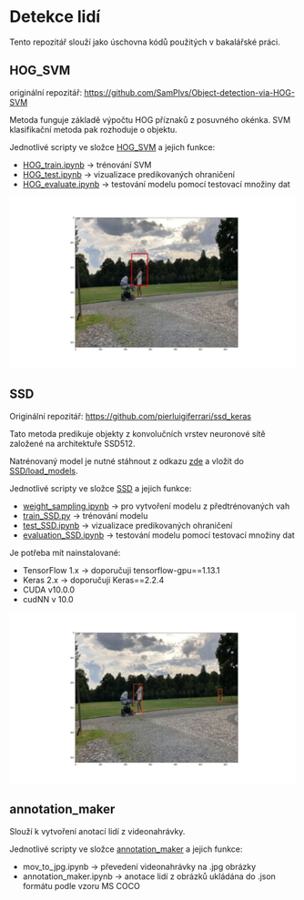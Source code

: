 # Detekce lidí

Tento repozitář slouží jako úschovna kódů použitých v bakalářské práci.

## HOG_SVM

originální repozitář: https://github.com/SamPlvs/Object-detection-via-HOG-SVM

Metoda funguje základě výpočtu HOG příznaků z posuvného okénka. SVM klasifikační metoda pak rozhoduje o objektu. 

Jednotlivé scripty ve složce [HOG_SVM](HOG_SVM) a jejich funkce:
* [HOG_train.ipynb](HOG_SVM/HOG_train.ipynb) -> trénování SVM
* [HOG_test.ipynb](HOG_SVM/HOG_test.ipynb) -> vizualizace predikovaných ohraničení
* [HOG_evaluate.ipynb](HOG_SVM/HOG_evaluate.ipynb) -> testování modelu pomocí testovací množiny dat

![](HOG_SVM/test_images/test.jpg)

## SSD

Originální repozitář: https://github.com/pierluigiferrari/ssd_keras

Tato metoda predikuje objekty z konvolučních vrstev neuronové sítě založené na architektuře SSD512.

Natrénovaný model je nutné stáhnout z odkazu [zde](https://drive.google.com/drive/folders/17qpBcxiJ6j53FiAyjv_41v_vTorCnPQH?usp=sharing) a vložit do [SSD/load_models](SSD/load_models).

Jednotlivé scripty ve složce [SSD](SSD) a jejich funkce:
* [weight_sampling.ipynb](SSD/weight_sampling.ipynb) -> pro vytvoření modelu z předtrénovaných vah
* [train_SSD.py](SSD/train_SSD.py) -> trénování modelu
* [test_SSD.ipynb](SSD/test_SSD.ipynb) -> vizualizace predikovaných ohraničení
* [evaluation_SSD.ipynb](SSD/evaluation_SSD.ipynb) -> testování modelu pomocí testovací množiny dat


Je potřeba mít nainstalované:
* TensorFlow 1.x -> doporučuji tensorflow-gpu==1.13.1
* Keras 2.x -> doporučuji Keras==2.2.4
* CUDA v10.0.0
* cudNN v 10.0

![](SSD/test_img/ssd_test.jpg)

## annotation_maker

Slouží k vytvoření anotací lidí z videonahrávky.

Jednotlivé scripty ve složce [annotation_maker](annotation_maker) a jejich funkce:
* mov_to_jpg.ipynb -> převedení videonahrávky na .jpg obrázky
* annotation_maker.ipynb -> anotace lidí z obrázků ukládána do .json formátu podle vzoru MS COCO 
 
